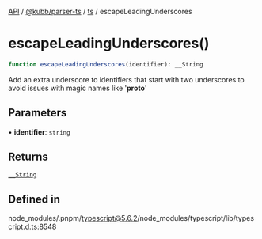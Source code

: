 [API](../../../../../packages.md) / [@kubb/parser-ts](../../../index.md) / [ts](../index.md) / escapeLeadingUnderscores

# escapeLeadingUnderscores()

```ts
function escapeLeadingUnderscores(identifier): __String
```

Add an extra underscore to identifiers that start with two underscores to avoid issues with magic names like '__proto__'

## Parameters

• **identifier**: `string`

## Returns

[`__String`](../type-aliases/String.md)

## Defined in

node\_modules/.pnpm/typescript@5.6.2/node\_modules/typescript/lib/typescript.d.ts:8548
